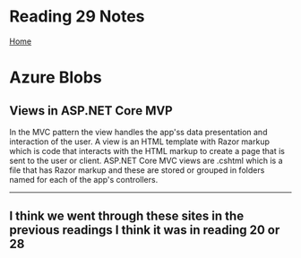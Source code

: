 # Reading 29 Notes

[Home](README.md)

# Azure Blobs

## Views in ASP.NET Core MVP 
In the MVC pattern the view handles the app'ss data presentation and interaction of the user. A view is an HTML template with Razor markup which is code that interacts with the HTML markup to create a page that is sent to the user or client. ASP.NET Core MVC views are .cshtml which is a file that has Razor markup and these are stored or grouped in folders named for each of the app's controllers.

---
I think we went through these sites in the previous readings I think it was in reading 20 or 28
---